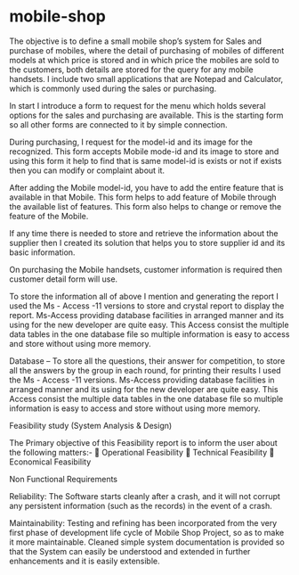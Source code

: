 # mobile-shop
The objective is to define a small mobile shop’s system for Sales and purchase of mobiles, where the detail of purchasing of mobiles of different models at which price is stored and in which price the mobiles are sold to the customers, both details are stored for the query for any mobile handsets. I include two small applications that are Notepad and Calculator, which is commonly used during the sales or purchasing. 

In start I introduce a form to request for the menu which holds several options for the sales and purchasing are available. This is the starting form so all other forms are connected to it by simple connection.

During purchasing, I request for the model-id and its image for the recognized. This form accepts Mobile mode-id and its image to store and using this form it help to find that is same model-id is exists or not if exists then you can modify or complaint about it.

After adding the Mobile model-id, you have to add the entire feature that is available in that Mobile. This form helps to add feature of Mobile through the available list of features. This form also helps to change or remove the feature of the Mobile.

If any time there is needed to store and retrieve the information about the supplier then I created its solution that helps you to store supplier id and its basic information.

On purchasing the Mobile handsets, customer information is required then customer detail form will use.

To store the information all of above I mention and generating the report I used the Ms - Access -11 versions to store and crystal report to display the report. Ms-Access providing database facilities in arranged manner and its using for the new developer are quite easy. This Access consist the multiple data tables in the one database file so multiple information is easy to access and store without using more memory.
 
Database – To store all the questions, their answer for competition, to store all the answers by the group in each round, for printing their results I used the Ms - Access -11 versions. Ms-Access providing database facilities in arranged manner and its using for the new developer are quite easy. This Access consist the multiple data tables in the one database file so multiple information is easy to access and store without using more memory. 

Feasibility study (System Analysis & Design)
     			
The Primary objective of this Feasibility report is to inform the user about the following matters:-
	Operational Feasibility
	Technical Feasibility
	Economical Feasibility

Non Functional Requirements

Reliability:
 The Software starts cleanly after a crash, and it will not corrupt any persistent information (such as the records) in the event of a crash. 

Maintainability:
Testing and refining has been incorporated from the very first phase of development life cycle of Mobile Shop Project, so as to make it more maintainable. Cleaned simple system documentation is provided so that the System can easily be understood and extended in further enhancements and it is easily extensible.

